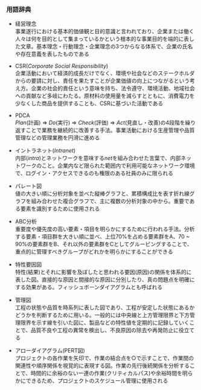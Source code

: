 ### 用語辞典

- 経営理念  
事業遂行における基本的価値観と目的意識と言われており、企業または働く人々は何を目的として集まっているかという根本的な事業目的を端的に表した文章。基本理念・行動理念・企業理念の3つからなる体系で、企業の氏名や存在意義を表したものである

- CSR(*Corporate Social Responsibility*)  
企業活動において経済的成長だけでなく、環境や社会などのステークホルダからの要請に対し、責任を果たすことが企業価値の向上につながるという考え方。企業の社会的責任という意味を持ち、法令遵守、環境活動、地域社会への貢献など多岐にわたる。原材料の使用量を減らすとともに、消費電力を少なくした商品を提供することも、CSRに基づいた活動である

- PDCA  
*Plan*(計画) => *Do*(実行) => *Check*(評価) => *Act*(見直し・改善)の4段階を繰り返すことで業務を継続的に改善する手法。事業活動における生産管理や品質管理などの管理業務を円滑に進める

- イントラネット(*Intranet*)  
内部(*intra*)とネットワークを意味する*net*を組み合わせた言葉で、内部ネットワークのこと。企業内など限られた範囲内で利用可能なネットワーク環境で、ログイン・アクセスできるのも権限のある社員のみに限られる

- パレート図  
値の大きい順に分析対象を並べた縦棒グラフと、累積構成比を表す折れ線グラフを組み合わせた複合グラフで、主に複数の分析対象の中から。重要である要素を識別するために使用される

- ABC分析  
重要度や優先度の高い要素・項目を明らかにするために行われる手法。分析する要素・項目群を大きい順に並べ、上位70%を占める要素群をA、70 ~ 90%の要素群をB、それ以外の要素群をCとしてグルーピングすることで、重点的に管理すべきグループがどれかを明らかにすることができる

- 特性要因図  
特性(結果)とそれに影響を及ぼしたと思われる要因(原因)の関係を体系的に表した図。直接的な原因と間接的な原因に分別したり、真の問題点を明確にする効果がある。フィッシュボーンダイアグラムとも呼ばれる

- 管理図  
工程の状態や品質を時系列に表した図であり、工程が安定した状態にあるかどうかを判断するために用いる。一般的には中央線と上方管理限界と下方管理限界を示す線を引いた図に、製品などの特性値を定期的に記録していくことで、品質不良や工程の異常を検出し、不良原因の除去や再発防止に役立てる

- アローダイアグラム(PERT図)  
プロジェクトの各作業を矢印で、作業の結合点を○で示すことで、作業間の関連性や順序関係を視覚的に表現する図。作業の先行後続関係を分析することで、時間的に余裕のない一連の作業(クリティカルパス)や余裕時間を明らかにできるため、プロジェクトのスケジュール管理に使用される
